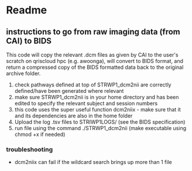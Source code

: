 # Readme
## instructions to go from raw imaging data (from CAI) to BIDS

This code will copy the relevant .dcm files as given by CAI to the user's scratch on qriscloud hpc (e.g. awoonga), will convert to BIDS format, and return a compressed copy of the BIDS formatted data back to the original archive folder. 

1. check pathways defined at top of STRWP1_dcm2nii are correctly defined/have been generated where relevant
2. make sure STRWP1_dcm2nii is in your home directory and has been edited to specify the relevant subject and session numbers 
3. this code uses the super useful function dcm2niix - make sure that it and its dependencies are also in the home folder 
4. Upload the log .tsv files to STRIWP1LOGS/ (see the BIDS specification)
5. run file using the command ./STRWP1_dcm2nii (make executable using chmod +x if needed)

### troubleshooting
- dcm2niix can fail if the wildcard search brings up more than 1 file